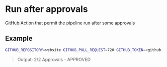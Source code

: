 # Run after approvals

GitHub Action that permit the pipeline run after some approvals

## Example

```sh
GITHUB_REPOSITORY=website GITHUB_PULL_REQUEST=720 GITHUB_TOKEN=<github-token> ./run-after-approvals
```

> Output: 2/2 Approvals - APPROVED
